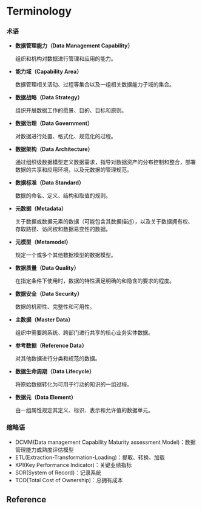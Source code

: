 # Terminology

### 术语

- **数据管理能力（Data Management Capability）**

  组织和机构对数据进行管理和应用的能力。

- **能力域（Capability Area）**

  数据管理相关活动、过程等集合以及一组相关数据能力子域的集合。

- **数据战略（Data Strategy）**

  组织开展数据工作的愿景、目的、目标和原则。

- **数据治理（Data Government）**

  对数据进行处置、格式化、规范化的过程。

- **数据架构（Data Architecture）**

  通过组织级数据模型定义数据需求，指导对数据资产的分布控制和整合，部署数据的共享和应用环境，以及元数据的管理规范。

- **数据标准（Data Standard）**

  数据的命名、定义、结构和取值的规则。

- **元数据（Metadata）**

  关于数据或数据元素的数据（可能包含其数据描述），以及关于数据拥有权、存取路径、访问权和数据易变性的数据。

- **元模型（Metamodel）**

  规定一个或多个其他数据模型的数据模型。

- **数据质量（Data Quality）**

  在指定条件下使用时，数据的特性满足明确的和隐含的要求的程度。

- **数据安全（Data Security）**

  数据的机密性、完整性和可用性。

- **主数据（Master Data）**

  组织中需要跨系统、跨部门进行共享的核心业务实体数据。

- **参考数据（Reference Data）**

  对其他数据进行分类和规范的数据。

- **数据生命周期（Data Lifecycle）**

  将原始数据转化为可用于行动的知识的一组过程。

- **数据元（Data Element）**

  由一组属性规定其定义、标识、表示和允许值的数据单元。

### 缩略语

- DCMM(Data management Capability Maturity assessment Model)：数据管理能力成熟度评估模型
- ETL(Extraction-Transformation-Loading)：提取、转换、加载
- KPI(Key Performance Indicator)：关键业绩指标
- SOR(System of Record)：记录系统
- TCO(Total Cost of Ownership)：总拥有成本

## Reference
